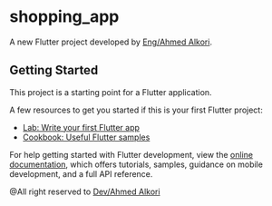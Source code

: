 # shopping_app

A new Flutter project developed by <a href="t.me/dev_Ahmed_Foud">Eng/Ahmed Alkori</a>.

## Getting Started

This project is a starting point for a Flutter application.

A few resources to get you started if this is your first Flutter project:

- [Lab: Write your first Flutter app](https://docs.flutter.dev/get-started/codelab)
- [Cookbook: Useful Flutter samples](https://docs.flutter.dev/cookbook)

For help getting started with Flutter development, view the
[online documentation](https://docs.flutter.dev/), which offers tutorials,
samples, guidance on mobile development, and a full API reference.

@All right reserved to <a href="t.me/dev_Ahmed_Foud">Dev/Ahmed Alkori</a>

